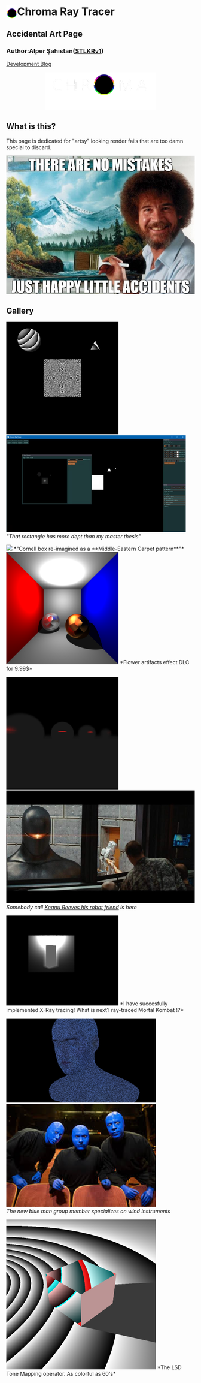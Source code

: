 #  Chroma Ray Tracer <img align="left" src= "resources/logo_solo.png" height="40">
## Accidental Art Page
### Author:Alper Şahıstan([STLKRv1](https://github.com/STLKRv1))  

[Development Blog](README.md)  

<p align="center">
<img src= "resources/logo_w.png" height="100"></p>  
  
## What is this?

This page is dedicated for "artsy" looking render fails that are too damn special to discard.  
<p align="center">
<img src= "resources/bob.jpg" >
</p>  
  
## Gallery

<img src= "resources/fail3.png" width = "300" > <img src= "resources/light_bug.gif" >  
*"That rectangle has more dept than my master thesis"*  

<img src= "resources/halıkilimtravel.png" width = "300" >  
*"Cornell box re-imagined as a **Middle-Eastern Carpet pattern**"*  

<img src= "resources/flower.png" width = "300" >  
*Flower artifacts effect DLC for 9.99$*  

<img src= "resources/scary_spheres.png" width = "300" > <img src= "resources/gort.jpg" height = "300" >  
*Somebody call [Keanu Reeves his robot friend]( https://www.imdb.com/title/tt0970416/ ) is here*  

<img src= "resources/mystic_prizm.png" width = "300" >  
*I have succesfully implemented X-Ray tracing! What is next? ray-traced Mortal Kombat !?*  

<img src= "resources/blue_man.png" width = "400"> <img src= "resources/bluemangroup.jpg" width = "400">  
*The new blue man group member specializes on wind instruments*  

<img src= "resources/trippy.png" width = "400">  
*The LSD Tone Mapping operator. As colorful as 60's*  


